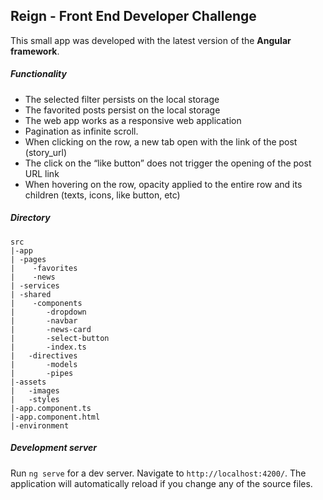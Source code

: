 ## Reign - Front End Developer Challenge

This small app was developed with the latest version of the **Angular framework**.

##### Functionality

- The selected filter persists on the local storage
- The favorited posts persist on the local storage
- The web app works as a responsive web application
- Pagination as infinite scroll.
- When clicking on the row, a new tab open with the link of the post (story_url)
- The click on the “like button” does not trigger the opening of the post URL link
-  When hovering on the row, opacity applied to the entire row and its children (texts, icons, like button, etc)

##### Directory

```
src
|-app
| -pages
|	 -favorites
|	 -news
| -services
| -shared
|	 -components
|		-dropdown
|		-navbar
|		-news-card
|		-select-button
|		-index.ts
|	-directives
|		-models
|		-pipes
|-assets
|	-images
|	-styles
|-app.component.ts
|-app.component.html
|-environment

```

##### Development server

Run `ng serve` for a dev server. Navigate to `http://localhost:4200/`. The application will automatically reload if you change any of the source files.